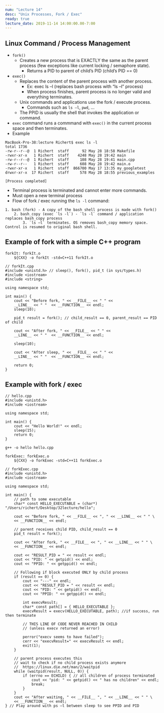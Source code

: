 ```yaml
---
num: "Lecture 14"
desc: "Unix Processes, Fork / Exec"
ready: true
lecture_date: 2019-11-14 14:00:00.00-7:00
---
```


## Linux Command / Process Management
* `fork()`
    * Creates a new process that is EXACTLY the same as the parent process (few exceptions like current locking / semaphore state).
        * Returns a PID to parent of child’s PID (child’s PID == 0)
* `exec()`
    * Replaces the content of the parent process with another process.
        * Ex: exec ls –l (replaces bash process with “ls –l” process)
        * When process finishes, parent process is no longer valid and everything terminates.
    * Unix commands and applications use the fork / execute process.
        * Commands such as `ls –l`, `pwd`, …
    * The PPID is usually the shell that invokes the application or command.
* `exec` command runs a commmand with `exec()` in the current process space and then terminates.
* Example

```
MacBook-Pro-38:lecture Richert$ exec ls -l
total 1736
-rw-r--r--@  1 Richert  staff      92 May 28 18:58 Makefile
-rwxr-xr-x   1 Richert  staff    4248 May 28 19:42 main
-rw-r--r--@  1 Richert  staff     108 May 28 19:41 main.cpp
-rw-r--r--   1 Richert  staff     608 May 28 19:42 main.o
-rwxr-xr-x   1 Richert  staff  866700 May 17 13:35 my_googletest
drwxr-xr-x  17 Richert  staff     578 May 28 18:55 previous_examples

[Process completed]
```

* Terminal process is terminated and cannot enter more commands.
* Must open a new terminal process
* Flow of fork / exec running the `ls -l` command:

```
1. bash (fork) - A copy of the bash shell process is made with fork()
    2. bash_copy (exec `ls -l`) - `ls -l` command / application replaces bash_copy process
        3. `ls –l` terminates. OS removes bash_copy memory space. Control is resumed to original bash shell.
```

## Example of fork with a simple C++ program

```
forkIt: forkIt.o
	${CXX} -o forkIt -std=C++11 forkIt.o
```
```
// forkIt.cpp
#include <unistd.h> // sleep(), fork(), pid_t (in sys/types.h)
#include <iostream>
#include <string>

using namespace std;

int main() {
    cout << "Before fork, " << __FILE__ << " " <<
    __LINE__ << " "  << __FUNCTION__ << endl;
    sleep(10);

    pid_t result = fork(); // child_result == 0, parent_result == PID of child

    cout << "After fork, " << __FILE__ << " " <<
    __LINE__ << " "  << __FUNCTION__ << endl;

    sleep(10);

    cout << "After sleep, " << __FILE__ << " " <<
    __LINE__ << " "  << __FUNCTION__ << endl;

    return 0;
}
```

## Example with fork / exec

```
// hello.cpp
#include <unistd.h>
#include <iostream>

using namespace std;

int main() {
    cout << "Hello World!" << endl;
    sleep(15);
    return 0;
}
```
```
g++ -o hello hello.cpp
```
```
forkExec: forkExec.o
	${CXX} -o forkExec -std=C++11 forkExec.o
```
```
// forkExec.cpp
#include <unistd.h>
#include <iostream>

using namespace std;

int main() {
    // path to some executable
    char* const HELLO_EXECUTABLE = (char*) "/Users/richert/Desktop/32lecture/hello";
    
    cout << "Before fork, " << __FILE__ << ", " << __LINE__ << " " \
    << __FUNCTION__ << endl;

    // parent receives child PID, child_result == 0
    pid_t result = fork();

    cout << "After fork, " << __FILE__ << ", " << __LINE__ << " " \
    << __FUNCTION__ << endl;

    cout << "RESULT_PID = " << result << endl;
    cout << "PID: " << getpid() << endl;
    cout << "PPID: " << getppid() << endl;

    // Following if block executed ONLY by child process
    if (result == 0) {
        cout << "---" << endl;
        cout << "RESULT_PID = " << result << endl;
        cout << "PID: " << getpid() << endl;
        cout << "PPID: " << getppid() << endl;

        int execvResult;
        char* const path[] = { HELLO_EXECUTABLE };
        execvResult = execv(HELLO_EXECUTABLE, path); //if success, run then terminate

        // THIS LINE OF CODE NEVER REACHED IN CHILD
        // (unless execv returned an error)

        perror("execv seems to have failed");
        cerr << "execvResult=" << execvResult << endl;
        exit(1);
    }

    // parent process executes this
    // wait to check if no child process exists anymore
    // 	https://linux.die.net/man/2/waitpid
    while (waitpid(result, NULL, 0)) {
        if (errno == ECHILD) { // all children of process terminated
            cout << "pid: " << getpid() << " has no children" << endl;
            break;
        }
    }
    cout << "After waiting, " << __FILE__ ", " << __LINE__ << " " \
    << __FUNCTION__ << endl;
} // Play around with ps –l between sleep to see PPID and PID
```

